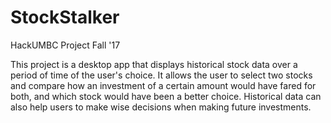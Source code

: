 # StockStalker
HackUMBC Project Fall '17

This project is a desktop app that displays historical stock data over a period of time of the user's choice. It allows the user to select two stocks and compare how an investment of a certain amount would have fared for both, and which stock would have been a better choice. 
Historical data can also help users to make wise decisions when making future investments. 

